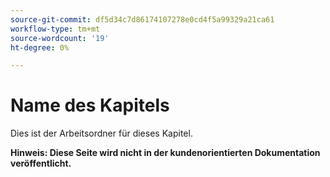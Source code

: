 ```yaml
---
source-git-commit: df5d34c7d86174107278e0cd4f5a99329a21ca61
workflow-type: tm+mt
source-wordcount: '19'
ht-degree: 0%

---
```

# Name des Kapitels

Dies ist der Arbeitsordner für dieses Kapitel.

**Hinweis: Diese Seite wird nicht in der kundenorientierten Dokumentation veröffentlicht.**
